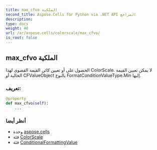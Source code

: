 ```yaml
---
title: max_cfvo الملكية
second_title: Aspose.Cells for Python via .NET API المراجع
description:
type: docs
weight: 40
url: /ar/aspose.cells/colorscale/max_cfvo/
is_root: false
---
```

##  max_cfvo الملكية

الحصول على أو تعيين كائن القيمة القصوى لهذا ColorScale.
لا يمكن تعيين القيمة الخالية أو CFValueObject بالنوع FormatConditionValueType.Min إليها.
###  تعريف:
```python
@property
def max_cfvo(self):
    ...
```

###  أنظر أيضا
* وحدة [aspose.cells](../../)
* فئة [ColorScale](/cells/python-net/ar/aspose.cells/colorscale)
* فئة [ConditionalFormattingValue](/cells/python-net/ar/aspose.cells/conditionalformattingvalue)
